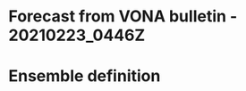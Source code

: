 
Forecast from VONA bulletin - 20210223_0446Z
============================================

# Ensemble definition
